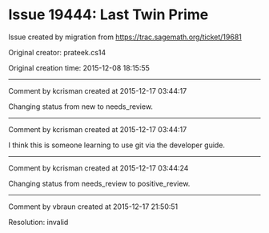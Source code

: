 # Issue 19444: Last Twin Prime

Issue created by migration from https://trac.sagemath.org/ticket/19681

Original creator: prateek.cs14

Original creation time: 2015-12-08 18:15:55




---

Comment by kcrisman created at 2015-12-17 03:44:17

Changing status from new to needs_review.


---

Comment by kcrisman created at 2015-12-17 03:44:17

I think this is someone learning to use git via the developer guide.


---

Comment by kcrisman created at 2015-12-17 03:44:24

Changing status from needs_review to positive_review.


---

Comment by vbraun created at 2015-12-17 21:50:51

Resolution: invalid
